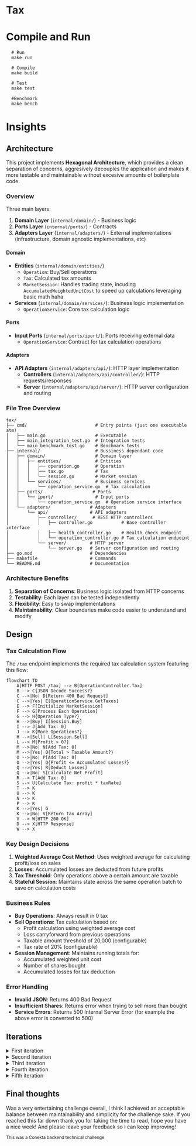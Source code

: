 # Tax

# Compile and Run
```console
  # Run
  make run

  # Compile
  make build

  # Test
  make test

  #Benchmark
  make bench
```

# Insights

## Architecture

This project implements **Hexagonal Architecture**,
which provides a clean separation of concerns, aggresively decouples the application
and makes it more testable and maintainable without excesive amounts of boilerplate code.

### Overview

Three main layers:

1. **Domain Layer** (`internal/domain/`) - Business logic
2. **Ports Layer** (`internal/ports/`) - Contracts
3. **Adapters Layer** (`internal/adapters/`) - External implementations (infrastructure, domain agnostic implementations, etc)

#### Domain
- **Entities** (`internal/domain/entities/`)
  - `Operation`: Buy/Sell operations
  - `Tax`: Calculated tax amounts
  - `MarketSession`: Handles trading state, incuding `AccumulatedWeightedUnitCost` to speed up calculations leveraging basic math haha 
- **Services** (`internal/domain/services/`): Business logic implementation
  - `OperationService`: Core tax calculation logic

#### Ports
- **Input Ports** (`internal/ports/iport/`): Ports receiving external data
  - `OperationService`: Contract for tax calculation operations

#### Adapters
- **API Adapters** (`internal/adapters/api/`): HTTP layer implementation
  - **Controllers** (`internal/adapters/api/controller/`): HTTP requests/responses
  - **Server** (`internal/adapters/api/server/`): HTTP server configuration and routing

### File Tree Overview

```
tax/
├── cmd/                          # Entry points (just one executable atm)
│   ├── main.go                   # Executable
│   ├── main_integration_test.go  # Integration tests
│   └── main_benchmark_test.go    # Benchmark tests
├── internal/                     # Bussiness dependant code
│   ├── domain/                   # Domain layer
│   │   ├── entities/             # Entities
│   │   │   ├── operation.go      # Operation
│   │   │   ├── tax.go            # Tax
│   │   │   └── session.go        # Market session
│   │   └── services/             # Business services
│   │       └── operation_service.go  # Tax calculation
│   ├── ports/                   # Ports
│   │   └── iport/                # Input ports
│   │       └── operation_service.go  # Operation service interface
│   └── adapters/               # Adapters
│       └── api/                # API adapters
│           ├── controller/      # REST HTTP controllers
│           │   ├── controller.go           # Base controller interface
│           │   ├── health_controller.go    # Health check endpoint
│           │   └── operation_controller.go # Tax calculation endpoint
│           └── server/         # HTTP server
│               └── server.go   # Server configuration and routing
├── go.mod                      # Dependencies
├── makefile                    # Commands
└── README.md                   # Documentation
```

### Architecture Benefits

1. **Separation of Concerns**: Business logic isolated from HTTP concerns
2. **Testability**: Each layer can be tested independently
3. **Flexibility**: Easy to swap implementations
4. **Maintainability**: Clear boundaries make code easier to understand and modify

## Design

### Tax Calculation Flow

The `/tax` endpoint implements the required tax calculation system featuring this flow:

```mermaid
flowchart TD
    A[HTTP POST /tax] --> B[OperationController.Tax]
    B --> C{JSON Decode Success?}
    C -->|No| D[Return 400 Bad Request]
    C -->|Yes| E[OperationService.GetTaxes]
    E --> F[Initialize MarketSession]
    F --> G[Process Each Operation]
    G --> H{Operation Type?}
    H -->|Buy| I[Session.Buy]
    I --> J[Add Tax: 0]
    J --> K{More Operations?}
    H -->|Sell| L[Session.Sell]
    L --> M{Profit > 0?}
    M -->|No| N[Add Tax: 0]
    M -->|Yes| O{Total > Taxable Amount?}
    O -->|No| P[Add Tax: 0]
    O -->|Yes| Q{Profit <= Accumulated Losses?}
    Q -->|Yes| R[Deduct Losses]
    Q -->|No| S[Calculate Net Profit]
    R --> T[Add Tax: 0]
    S --> U[Calculate Tax: profit * taxRate]
    T --> K
    U --> K
    N --> K
    P --> K
    K -->|Yes| G
    K -->|No| V[Return Tax Array]
    V --> W[HTTP 200 OK]
    D --> X[HTTP Response]
    W --> X
```

### Key Design Decisions

1. **Weighted Average Cost Method**: Uses weighted average for calculating profit/loss on sales
2. **Losses**: Accumulated losses are deducted from future profits
3. **Tax Threshold**: Only operations above a certain amount are taxable
4. **Stateful Session**: Maintains state across the same operation batch to save on calculation costs

### Business Rules

- **Buy Operations**: Always result in 0 tax
- **Sell Operations**: Tax calculation based on:
  - Profit calculation using weighted average cost
  - Loss carryforward from previous operations
  - Taxable amount threshold of 20,000 (configurable)
  - Tax rate of 20% (configurable)
- **Session Management**: Maintains running totals for:
  - Accumulated weighted unit cost
  - Number of shares bought
  - Accumulated losses for tax deduction

### Error Handling

- **Invalid JSON**: Returns 400 Bad Request
- **Insufficient Shares**: Returns error when trying to sell more than bought
- **Service Errors**: Returns 500 Internal Server Error (for example the above error is converted to 500)

## Iterations

<details>
 <summary>First iteration</summary>

  ### Server

  Simple server implementation with health controller and tax controller, no business logic yet
</details>

<details>
 <summary>Second iteration</summary>

  ### MVP

  Operation service with dumb business logic approach and simple integration test simulating a request
</details>

<details>
 <summary>Third iteration</summary>

  ### Descriptive Refactor

  Refactored operation_service, entities and tests with a focus based on cleanlyness and expresiveness of the code.
</details>

<details>
 <summary>Fourth iteration</summary>

  ### Correctness

  Added various tests including an integration test covering all edge cases, achieved full correctness of the implementation.
</details>

<details>
 <summary>Fifth iteration</summary>

  ### Optimization

  Made little optimizations based on benchmark tests outputs
</details>

## Final thoughts

Was a very entertaining challenge overall, I think I achieved an acceptable balance between maintainability and simplicity for the challenge sake.
If you reached this far down thank you for taking the time to read, hope you have a nice week! And please leave your feedback so I can keep improving!

<sub>This was a Conekta backend technical challenge<sub>
